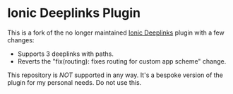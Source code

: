 Ionic Deeplinks Plugin
======

This is a fork of the no longer maintained [Ionic Deeplinks](https://github.com/fephil/ionic-plugin-deeplinks) plugin with a few changes:

* Supports 3 deeplinks with paths.
* Reverts the "fix(routing): fixes routing for custom app scheme" change.

This repository is *NOT* supported in any way. It's a bespoke version of the plugin for my personal needs. Do not use this.
